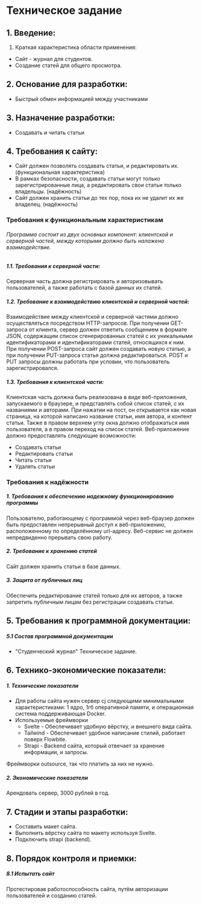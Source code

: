 # Техническое задание

## 1. Введение:
1. Краткая характеристика области применения:
 - Сайт - журнал для студентов.
 - Создание статей для общего просмотра.
## 2. Основание для разработки:
 - Быстрый обмен информацией между участниками 
## 3. Назначение разработки:
 - Создавать и читать статьи
## 4. Требования к сайту:
 - Сайт должен позволять создавать статьи, и редактировать их. (функциональная характеристика)
 - В рамках безопасности, создавать статьи могут только зарегистрированные лица, а редактировать свои статьи только владельцы. (надёжность)
 - Сайт должен хранить статьи до тех пор, пока их не удалит их же владелец. (надёжность)
### Требования к функциональным характеристикам
###### Программа состоит из двух основных компонент: клиентской и серверной частей, между которыми должно быть налажено взаимодействие. 
##### 1.1. Требования к серверной части:  
Серверная часть должна регистрировать и авторизовывать пользователей, а также работать с базой данных их статей.
##### 1.2. Требование к взаимодействию клиентской и серверной частей:
Взаимодействие между клиентской и серверной частями должно осуществляться посредством HTTP-запросов. При получении GET-запроса от клиента, сервер должен ответить сообщением в формате JSON, содержащим список сгенерированных статей с их уникальными идентификаторами и идентификаторами статей, относящихся к ним. При получении POST-запроса сайт должен создавать новую статью, а при получении PUT-запроса статья должна редактироваться. POST и PUT запросы должны работать при условии, что пользователь зарегистрировался.
##### 1.3. Требования к клиентской части:
Клиентская часть должна быть реализована в виде веб-приложения, запускаемого в браузере, и представлять собой список статей, с их названиями и авторами. При нажатии на пост, он открывается как новая страница, на которой написано название статьи, имя автора, и контент статьи. Также в правом верхнем углу окна должно отображаться имя пользователя, а в правом переход на список статей.
Веб-приложение должно предоставлять следующие возможности: 
 - Создавать статьи
 - Редактировать статьи
 - Читать статьи
 - Удалять статьи
 
### Требования к надёжности
##### 1. Требования к обеспечению надежному функционированию программы
Пользователю, работающему с программой через веб-браузер должен быть предоставлен непрерывный доступ к веб-приложению, расположенному по определённому url-адресу. Веб-сервис не должен непредвиденно прерывать свою работу.
##### 2. Требование к хранению статей
Сайт должен хранить статьи в базе данных.
##### 3. Защита от публичных лиц
Обеспечить редактирование статей только для их авторов, а также запретить публичным лицам без регистрации создавать статьи.
## 5. Требования к программной документации:
##### 5.1 Состав программной документации
 - "Студенческий журнал" Техническое задание.
## 6. Технико-экономические показатели:
##### 1. Технические показатели
 - Для работы сайта нужен сервер сj следующими минимальными характеристиками: 1 ядро, 1гб оперативной памяти, и операционная система поддерживающая Docker.
 - Используемые фреймворки
      - Svelte - Обеспечивает удобную вёрстку, и внешнего вида сайта.
      - Tailwind - Обеспечивает удобное написание стилий, работает поверх Flowbite.
      - Strapi - Backend сайта, который отвечает за хранение информации, и запросы.

Фреймворки outsource, так что платить за них не нужно.
##### 2. Экономические показатели
Арендовать сервер, 3000 рублей в год.
## 7. Стадии и этапы разработки:
 - Составить макет сайта.
 - Выполнить вёрстку сайта по макету используя Svelte.
 - Подключить strapi (backend).
## 8. Порядок контроля и приемки:
##### 8.1 Испытать сайт
Протестировав работоспособность сайта, путём авторизации пользователей и созданию статей.
